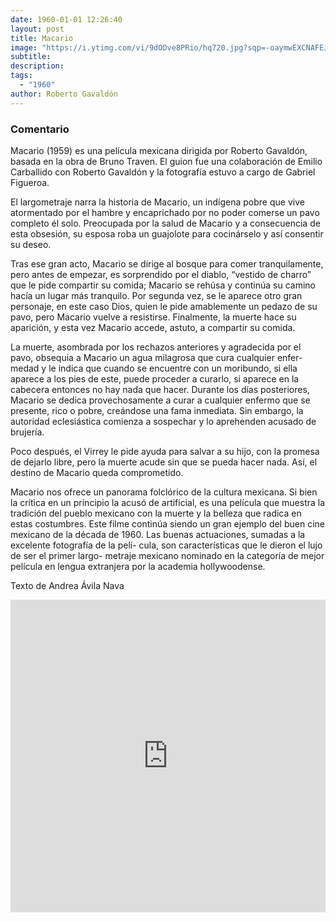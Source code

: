 ```yaml
---
date: 1960-01-01 12:26:40
layout: post
title: Macario
image: "https://i.ytimg.com/vi/9dODve8PRio/hq720.jpg?sqp=-oaymwEXCNAFEJQDSFryq4qpAwkIARUAAIhCGAE=&rs=AOn4CLBlpnEkxAJMLAZ_MeVH9jJTwalDFA"
subtitle: 
description: 
tags:
  - "1960"
author: Roberto Gavaldón
---
```


### Comentario

Macario (1959) es una película mexicana dirigida por Roberto Gavaldón, basada en la obra de Bruno Traven. El guion fue una colaboración de Emilio Carballido con
Roberto Gavaldón y la fotografía estuvo a cargo de Gabriel Figueroa.

El largometraje narra la historia de Macario, un indígena pobre que vive atormentado por el hambre y encaprichado por no poder comerse un pavo completo él solo. Preocupada por la salud de Macario y a consecuencia de esta obsesión, su esposa roba un guajolote para cocinárselo y así consentir su deseo.

Tras ese gran acto, Macario se dirige al bosque para comer tranquilamente, pero antes de empezar, es sorprendido por el diablo, “vestido de charro” que le pide compartir su comida; Macario se rehúsa y continúa su camino hacía un lugar más tranquilo. Por segunda vez, se le aparece otro gran personaje, en este caso Dios, quien le pide amablemente un pedazo de su pavo, pero Macario vuelve a resistirse. Finalmente, la muerte hace su aparición, y esta vez Macario accede, astuto, a compartir su comida. 

La muerte, asombrada por los rechazos anteriores y agradecida por el pavo, obsequia a Macario un agua milagrosa que cura cualquier enfer- medad y le indica que cuando se encuentre con un moribundo, si ella aparece a los pies de este, puede proceder a curarlo, si aparece en la cabecera entonces no hay nada que hacer.
Durante los días posteriores, Macario se dedica provechosamente a curar a cualquier enfermo que se presente, rico o pobre, creándose una fama inmediata. Sin embargo, la autoridad eclesiástica comienza a sospechar y lo aprehenden acusado de brujería. 

Poco después, el Virrey le pide ayuda para salvar a su hijo, con la promesa de dejarlo libre, pero la muerte acude sin que se pueda hacer nada. Así, el destino de Macario queda comprometido.

Macario nos ofrece un panorama folclórico de la cultura mexicana. Si bien la crítica en un principio la acusó de artificial, es una película que muestra la tradición del pueblo mexicano con la muerte y la belleza que radica en estas costumbres. Este filme continúa siendo un gran ejemplo del buen cine mexicano de la década de 1960. Las buenas actuaciones, sumadas a la excelente fotografía de la pelí- cula, son características que le dieron el lujo de ser el primer largo- metraje mexicano nominado en la categoría de mejor película en lengua extranjera por la academia hollywoodense.

Texto de Andrea Ávila Nava 

<iframe width="100%" height="500wh" src="https://www.youtube.com/embed/9dODve8PRio" title="YouTube video player" frameborder="0" allow="accelerometer; autoplay; clipboard-write; encrypted-media; gyroscope; picture-in-picture" allowfullscreen></iframe>